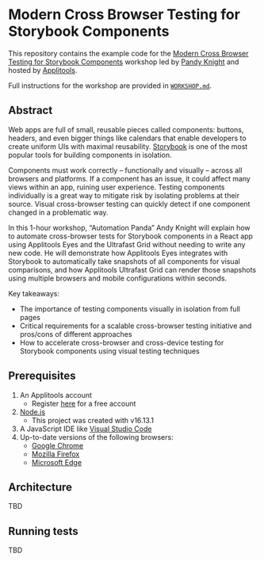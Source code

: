 # Modern Cross Browser Testing for Storybook Components

This repository contains the example code for the
[Modern Cross Browser Testing for Storybook Components](http://applitools.info/vbm) workshop
led by [Pandy Knight](https://twitter.com/AutomationPanda)
and hosted by [Applitools](https://applitools.com/).

Full instructions for the workshop are provided in [`WORKSHOP.md`](WORKSHOP.md).


## Abstract

Web apps are full of small, reusable pieces called components: buttons, headers, and even bigger things like calendars that enable developers to create uniform UIs with maximal reusability. [Storybook](https://storybook.js.org/) is one of the most popular tools for building components in isolation.

Components must work correctly – functionally and visually – across all browsers and platforms. If a component has an issue, it could affect many views within an app, ruining user experience. Testing components individually is a great way to mitigate risk by isolating problems at their source. Visual cross-browser testing can quickly detect if one component changed in a problematic way.

In this 1-hour workshop, “Automation Panda” Andy Knight will explain how to automate cross-browser tests for Storybook components in a React app using Applitools Eyes and the Ultrafast Grid without needing to write any new code. He will demonstrate how Applitools Eyes integrates with Storybook to automatically take snapshots of all components for visual comparisons, and how Applitools Ultrafast Grid can render those snapshots using multiple browsers and mobile configurations within seconds.

Key takeaways:

* The importance of testing components visually in isolation from full pages
* Critical requirements for a scalable cross-browser testing initiative and pros/cons of different approaches
* How to accelerate cross-browser and cross-device testing for Storybook components using visual testing techniques


## Prerequisites

1. An Applitools account
   * Register [here](https://auth.applitools.com/users/register) for a free account
2. [Node.js](https://nodejs.org/en/)
   * This project was created with v16.13.1
3. A JavaScript IDE like [Visual Studio Code](https://code.visualstudio.com/docs/languages/javascript)
4. Up-to-date versions of the following browsers:
   * [Google Chrome](https://www.google.com/chrome/)
   * [Mozilla Firefox](https://www.mozilla.org/en-US/firefox/new/)
   * [Microsoft Edge](https://www.microsoft.com/en-us/edge)


## Architecture

TBD


## Running tests

TBD
